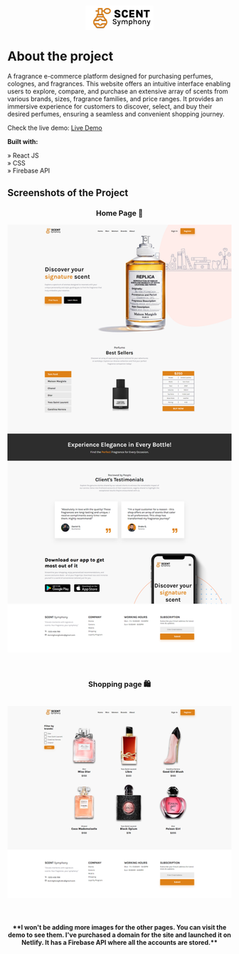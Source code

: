 <div align='center'><img style="width:30%" src='/src/images/logo/logo.png'/></div>

# About the project

A fragrance e-commerce platform designed for purchasing perfumes, colognes, and fragrances. This website offers an intuitive interface enabling users to explore, compare, and purchase an extensive array of scents from various brands, sizes, fragrance families, and price ranges. It provides an immersive experience for customers to discover, select, and buy their desired perfumes, ensuring a seamless and convenient shopping journey.

Check the live demo: [Live Demo](https://scentsymphony.netlify.app/)

**Built with:**

» React JS <br>
» CSS <br>
» Firebase API

## Screenshots of the Project

<h3 align='center'>Home Page 🏡</h3>
<div align='center'><img src='/src/images/logo/fullpage.png'/></div>
<br>
<br>
<h3 align='center'>Shopping page 🛍️</h3>
<br>
<div align='center'><img src='/src/images/logo/shoppingpage.png'/></div>
<br>
<br>
<h4 align='center'>**I won't be adding more images for the other pages. You can visit the demo to see them. I've purchased a domain for the site and launched it on Netlify. It has a Firebase API where all the accounts are stored.**</h4>
